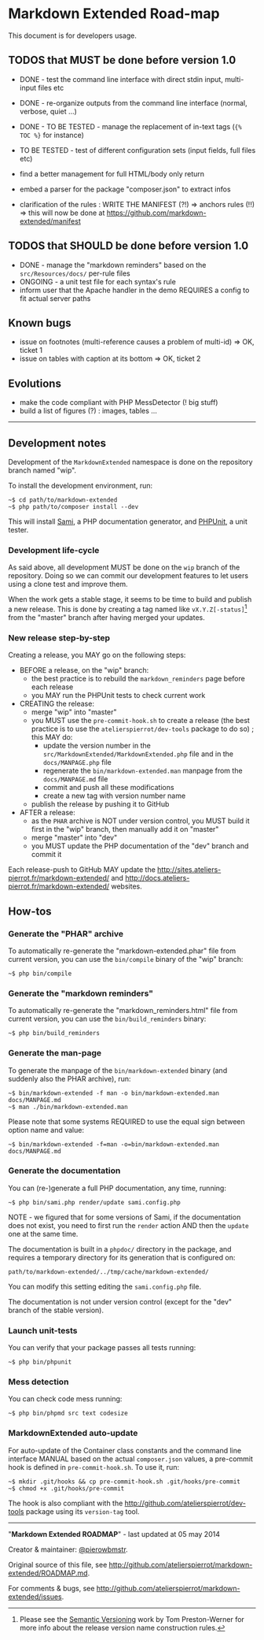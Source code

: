 Markdown Extended Road-map
==========================

This document is for developers usage.


## TODOS that MUST be done before version 1.0

-   DONE - test the command line interface with direct stdin input, multi-input files etc
-   DONE - re-organize outputs from the command line interface (normal, verbose, quiet ...)
-   DONE - TO BE TESTED - manage the replacement of in-text tags (`{% TOC %}` for instance)
-   TO BE TESTED - test of different configuration sets (input fields, full files etc)
-   find a better management for full HTML/body only return
-   embed a parser for the package "composer.json" to extract infos

-   clarification of the rules : WRITE THE MANIFEST (?!) => anchors rules (!!)
        => this will now be done at <https://github.com/markdown-extended/manifest>

## TODOS that SHOULD be done before version 1.0

-   DONE - manage the "markdown reminders" based on the `src/Resources/docs/` per-rule files
-   ONGOING - a unit test file for each syntax's rule
-   inform user that the Apache handler in the demo REQUIRES a config to fit actual server paths

## Known bugs

-   issue on footnotes (multi-reference causes a problem of multi-id) => OK, ticket 1
-   issue on tables with caption at its bottom => OK, ticket 2

## Evolutions

-   make the code compliant with PHP MessDetector (! big stuff)
-   build a list of figures (?) : images, tables ...


----


## Development notes

Development of the `MarkdownExtended` namespace is done on the repository branch named "wip".

To install the development environment, run:

    ~$ cd path/to/markdown-extended
    ~$ php path/to/composer install --dev

This will install [Sami](http://github.com/fabpot/sami), a PHP documentation generator, and
[PHPUnit](http://github.com/sebastianbergmann/phpunit/), a unit tester.


### Development life-cycle

As said above, all development MUST be done on the `wip` branch of the repository. Doing so we
can commit our development features to let users using a clone test and improve them.

When the work gets a stable stage, it seems to be time to build and publish a new release. This
is done by creating a tag named like `vX.Y.Z[-status]`[^1] from the "master" branch after having
merged your updates.


### New release step-by-step

Creating a release, you MAY go on the following steps:

-   BEFORE a release, on the "wip" branch:
    -   the best practice is to rebuild the `markdown_reminders` page before each release
    -   you MAY run the PHPUnit tests to check current work
-   CREATING the release:
    -   merge "wip" into "master"
    -   you MUST use the `pre-commit-hook.sh` to create a release (the best practice is to
        use the `atelierspierrot/dev-tools` package to do so) ; this MAY do:
        -   update the version number in the `src/MarkdownExtended/MarkdownExtended.php` file
            and in the `docs/MANPAGE.php` file
        -   regenerate the `bin/markdown-extended.man` manpage from the `docs/MANPAGE.md` file
        -   commit and push all these modifications
        -   create a new tag with version number name
    -   publish the release by pushing it to GitHub
-   AFTER a release:
    -   as the `PHAR` archive is NOT under version control, you MUST build it first in the "wip" branch,
        then manually add it on "master"
    -   merge "master" into "dev"
    -   you MUST update the PHP documentation of the "dev" branch and commit it

Each release-push to GitHub MAY update the <http://sites.ateliers-pierrot.fr/markdown-extended/> and
<http://docs.ateliers-pierrot.fr/markdown-extended/> websites.


## How-tos

### Generate the "PHAR" archive

To automatically re-generate the "markdown-extended.phar" file from current version, you can use
the `bin/compile` binary of the "wip" branch:

    ~$ php bin/compile


### Generate the "markdown reminders"

To automatically re-generate the "markdown_reminders.html" file from current version, you can use
the `bin/build_reminders` binary:

    ~$ php bin/build_reminders


### Generate the man-page

To generate the manpage of the `bin/markdown-extended` binary (and suddenly also the PHAR archive),
run:

    ~$ bin/markdown-extended -f man -o bin/markdown-extended.man docs/MANPAGE.md
    ~$ man ./bin/markdown-extended.man

Please note that some systems REQUIRED to use the equal sign between option name and value:

    ~$ bin/markdown-extended -f=man -o=bin/markdown-extended.man docs/MANPAGE.md


### Generate the documentation

You can (re-)generate a full PHP documentation, any time, running:

    ~$ php bin/sami.php render/update sami.config.php

NOTE - we figured that for some versions of Sami, if the documentation does not exist, you
need to first run the `render` action AND then the `update` one at the same time.

The documentation is built in a `phpdoc/` directory in the package, and requires a temporary
directory for its generation that is configured on:

    path/to/markdown-extended/../tmp/cache/markdown-extended/

You can modify this setting editing the `sami.config.php` file.

The documentation is not under version control (except for the "dev" branch of the stable
version).


### Launch unit-tests

You can verify that your package passes all tests running:

    ~$ php bin/phpunit


### Mess detection

You can check code mess running:

    ~$ php bin/phpmd src text codesize


### MarkdownExtended auto-update

For auto-update of the Container class constants and the command line interface MANUAL based
on the actual `composer.json` values, a pre-commit hook is defined in `pre-commit-hook.sh`.
To use it, run:

    ~$ mkdir .git/hooks && cp pre-commit-hook.sh .git/hooks/pre-commit
    ~$ chmod +x .git/hooks/pre-commit

The hook is also compliant with the <http://github.com/atelierspierrot/dev-tools> package using
its `version-tag` tool.


[^1]: Please see the [Semantic Versioning](http://semver.org/) work by Tom Preston-Werner for
more info about the release version name construction rules.

----
"**Markdown Extended ROADMAP**" - last updated at 05 may 2014

Creator & maintainer: [@pierowbmstr](http://github.com/pierowbmstr).

Original source of this file, see <http://github.com/atelierspierrot/markdown-extended/ROADMAP.md>.

For comments & bugs, see <http://github.com/atelierspierrot/markdown-extended/issues>.
